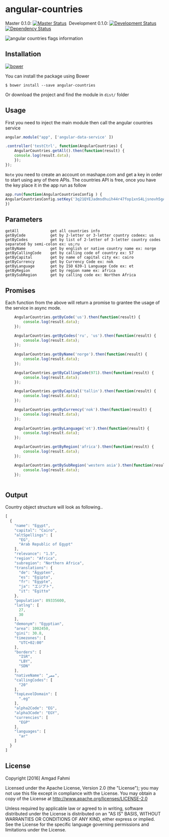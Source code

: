# angular-countries 
Master 0.1.0: [![Master Status](https://travis-ci.org/amgadfahmi/angular-countries.svg?branch=master)](https://travis-ci.org/amgadfahmi/angular-countries)&nbsp; Development 0.1.0: [![Development Status](https://travis-ci.org/amgadfahmi/angular-countries.svg?branch=development)](https://travis-ci.org/amgadfahmi/angular-countries)&nbsp;[![Dependency Status](https://david-dm.org/amgadfahmi/angular-countries.svg)](https://david-dm.org/amgadfahmi/angular-countries)

![angular countries flags information ](https://amgadfahmi.files.wordpress.com/2016/06/countries-flags.jpg "angular countries info")



## Installation

[![bower](https://amgadfahmi.files.wordpress.com/2016/05/bower.png "angular countries information")](http://bower.io/search/?q=angular-countries)

You can install the package using Bower 
```
$ bower install --save angular-countries
```
Or download the project and find the module in `dist/` folder 

## Usage
First you need to inject the main module then call the angular countries service   

```javascript
angular.module("app", ['angular-data-service' ])

.controller('testCtrl', function(AngularCountries) {
    AngularCountries.getAll().then(function(result) {
    console.log(result.data);
    });
});

```
`Note` you need to create an account on mashape.com and get a key in order to start using any of there APIs. The countries API is free, once you have the key place it in the app run as follow 
```javascript
app.run(function(AngularCountriesConfig ) {   
AngularCountriesConfig.setKey('3q21QYEJadmsdhuih44r47fop1xnS4Ljsnovh5gANrn3BT');
})
```

## Parameters 

```
getAll              get all countries info 
getByCode           get by 2-letter or 3-letter country codeex: us 
getByCodes          get by list of 2-letter of 3-letter country codes separated by semi-colon ex: us;ru 
getByName           get by english or native country name ex: norge 
getByCallingCode    get by calling code of country ex: 57 
getByCapital        get by name of capital city ex: cairo 
getByCurrency       get by Currency Code ex: nok 
getByLanguage       get by ISO 639-1 Language Code ex: et 
getByRegion         get by region name ex: africa 
getBySubRegion      get by calling code ex: Northen Africa 

```

## Promises 
Each function from the above will return a promise to grantee the usage of the service in async mode. 

```javascript
    AngularCountries.getByCode('us').then(function(result) {
        console.log(result.data);
    });

    AngularCountries.getByCodes('ru', 'us').then(function(result) {
        console.log(result.data);
    });
    
    AngularCountries.getByName('norge').then(function(result) {
        console.log(result.data);
    });

    AngularCountries.getByCallingCode(971).then(function(result) {
        console.log(result.data);
    });

    AngularCountries.getByCapital('tallin').then(function(result) {
        console.log(result.data);
    });

    AngularCountries.getByCurrency('nok').then(function(result) {
        console.log(result.data);
    });
    
    AngularCountries.getByLanguage('et').then(function(result) {
        console.log(result.data);
    });

    AngularCountries.getByRegion('africa').then(function(result) {
        console.log(result.data);
    });

    AngularCountries.getBySubRegion('western asia').then(function(result) {
        console.log(result.data);
    });
    
```
## Output 
Country object structure will look as following.. 
```javascript 
[
  {
    "name": "Egypt",
    "capital": "Cairo",
    "altSpellings": [
      "EG",
      "Arab Republic of Egypt"
    ],
    "relevance": "1.5",
    "region": "Africa",
    "subregion": "Northern Africa",
    "translations": {
      "de": "Ägypten",
      "es": "Egipto",
      "fr": "Égypte",
      "ja": "エジプト",
      "it": "Egitto"
    },
    "population": 89335600,
    "latlng": [
      27,
      30
    ],
    "demonym": "Egyptian",
    "area": 1002450,
    "gini": 30.8,
    "timezones": [
      "UTC+02:00"
    ],
    "borders": [
      "ISR",
      "LBY",
      "SDN"
    ],
    "nativeName": "مصر‎",
    "callingCodes": [
      "20"
    ],
    "topLevelDomain": [
      ".eg"
    ],
    "alpha2Code": "EG",
    "alpha3Code": "EGY",
    "currencies": [
      "EGP"
    ],
    "languages": [
      "ar"
    ]
  }
]
```

## License

Copyright [2016] Amgad Fahmi

Licensed under the Apache License, Version 2.0 (the "License");
you may not use this file except in compliance with the License.
You may obtain a copy of the License at http://www.apache.org/licenses/LICENSE-2.0

Unless required by applicable law or agreed to in writing, software
distributed under the License is distributed on an "AS IS" BASIS,
WITHOUT WARRANTIES OR CONDITIONS OF ANY KIND, either express or implied.
See the License for the specific language governing permissions and
limitations under the License.